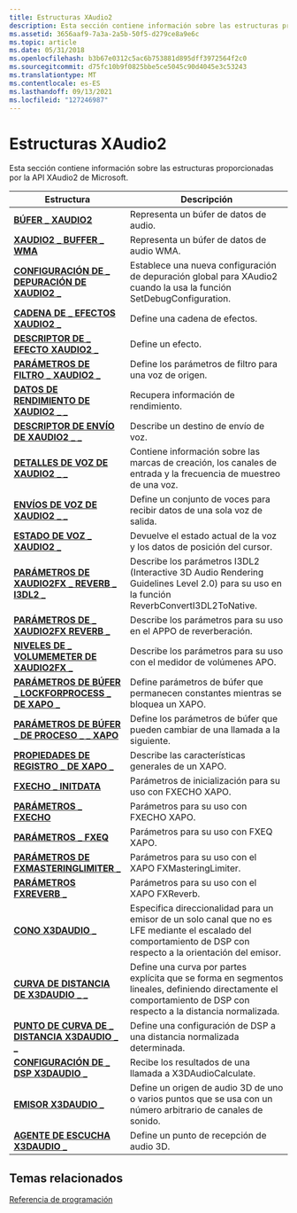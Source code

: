 ```yaml
---
title: Estructuras XAudio2
description: Esta sección contiene información sobre las estructuras proporcionadas por la API XAudio2 de Microsoft.
ms.assetid: 3656aaf9-7a3a-2a5b-50f5-d279ce8a9e6c
ms.topic: article
ms.date: 05/31/2018
ms.openlocfilehash: b3b67e0312c5ac6b753881d895dff3972564f2c0
ms.sourcegitcommit: d75fc10b9f0825bbe5ce5045c90d4045e3c53243
ms.translationtype: MT
ms.contentlocale: es-ES
ms.lasthandoff: 09/13/2021
ms.locfileid: "127246987"
---
```

# <a name="xaudio2-structures"></a>Estructuras XAudio2

Esta sección contiene información sobre las estructuras proporcionadas por la API XAudio2 de Microsoft.



| Estructura                                                                                 | Descripción                                                                                                                                    |
|-------------------------------------------------------------------------------------------|------------------------------------------------------------------------------------------------------------------------------------------------|
| [**BÚFER \_ XAUDIO2**](/windows/desktop/api/xaudio2/ns-xaudio2-xaudio2_buffer)                                                 | Representa un búfer de datos de audio.<br/>                                                                                                    |
| [**XAUDIO2 \_ BUFFER \_ WMA**](/windows/desktop/api/xaudio2/ns-xaudio2-xaudio2_buffer_wma)                                        | Representa un búfer de datos de audio WMA.<br/>                                                                                                 |
| [**CONFIGURACIÓN DE \_ DEPURACIÓN DE XAUDIO2 \_**](/windows/desktop/api/xaudio2/ns-xaudio2-xaudio2_debug_configuration)                      | Establece una nueva configuración de depuración global para XAudio2 cuando la usa la función SetDebugConfiguration.                                             |
| [**CADENA DE \_ EFECTOS XAUDIO2 \_**](/windows/desktop/api/xaudio2/ns-xaudio2-xaudio2_effect_chain)                                    | Define una cadena de efectos.<br/>                                                                                                            |
| [**DESCRIPTOR DE \_ EFECTO XAUDIO2 \_**](/windows/desktop/api/xaudio2/ns-xaudio2-xaudio2_effect_descriptor)                          | Define un efecto.<br/>                                                                                                                  |
| [**PARÁMETROS DE FILTRO \_ XAUDIO2 \_**](/windows/desktop/api/xaudio2/ns-xaudio2-xaudio2_filter_parameters)                          | Define los parámetros de filtro para una voz de origen.<br/>                                                                                       |
| [**DATOS DE RENDIMIENTO DE XAUDIO2 \_ \_**](/windows/desktop/api/xaudio2/ns-xaudio2-xaudio2_performance_data)                            | Recupera información de rendimiento.<br/>                                                                                                  |
| [**DESCRIPTOR DE ENVÍO DE XAUDIO2 \_ \_**](/windows/desktop/api/xaudio2/ns-xaudio2-xaudio2_send_descriptor)                              | Describe un destino de envío de voz.<br/>                                                                                                 |
| [**DETALLES DE VOZ DE XAUDIO2 \_ \_**](/windows/desktop/api/xaudio2/ns-xaudio2-xaudio2_voice_details)                                  | Contiene información sobre las marcas de creación, los canales de entrada y la frecuencia de muestreo de una voz.<br/>                                          |
| [**ENVÍOS DE VOZ DE XAUDIO2 \_ \_**](/windows/desktop/api/xaudio2/ns-xaudio2-xaudio2_voice_sends)                                      | Define un conjunto de voces para recibir datos de una sola voz de salida.<br/>                                                                 |
| [**ESTADO DE VOZ \_ XAUDIO2 \_**](/windows/desktop/api/xaudio2/ns-xaudio2-xaudio2_voice_state)                                      | Devuelve el estado actual de la voz y los datos de posición del cursor.<br/>                                                                         |
| [**PARÁMETROS DE XAUDIO2FX \_ REVERB \_ I3DL2 \_**](/windows/desktop/api/xaudio2fx/ns-xaudio2fx-xaudio2fx_reverb_i3dl2_parameters)         | Describe los parámetros I3DL2 (Interactive 3D Audio Rendering Guidelines Level 2.0) para su uso en la función ReverbConvertI3DL2ToNative.           |
| [**PARÁMETROS DE \_ XAUDIO2FX REVERB \_**](/windows/desktop/api/xaudio2fx/ns-xaudio2fx-xaudio2fx_reverb_parameters)                      | Describe los parámetros para su uso en el APPO de reverberación.                                                                                                |
| [**NIVELES DE \_ VOLUMEMETER DE XAUDIO2FX \_**](/windows/desktop/api/xaudio2fx/ns-xaudio2fx-xaudio2fx_volumemeter_levels)                    | Describe los parámetros para su uso con el medidor de volúmenes APO.                                                                                        |
| [**PARÁMETROS DE BÚFER \_ LOCKFORPROCESS \_ DE XAPO \_**](/windows/win32/api/xapo/ns-xapo-xapo_lockforprocess_parameters) | Define parámetros de búfer que permanecen constantes mientras se bloquea un XAPO.<br/>                                                             |
| [**PARÁMETROS DE BÚFER \_ DE PROCESO \_ \_ XAPO**](/windows/desktop/api/xapo/ns-xapo-xapo_process_buffer_parameters)               | Define los parámetros de búfer que pueden cambiar de una llamada a la siguiente.<br/>                                                                |
| [**PROPIEDADES DE REGISTRO \_ DE XAPO \_**](/windows/desktop/api/xapo/ns-xapo-xapo_registration_properties)                    | Describe las características generales de un XAPO.<br/>                                                                                       |
| [**FXECHO \_ INITDATA**](/windows/desktop/api/xapofx/ns-xapofx-fxecho_initdata)                                               | Parámetros de inicialización para su uso con FXECHO XAPO.<br/>                                                                             |
| [**PARÁMETROS \_ FXECHO**](/windows/desktop/api/xapofx/ns-xapofx-fxecho_parameters)                                           | Parámetros para su uso con FXECHO XAPO.<br/>                                                                                            |
| [**PARÁMETROS \_ FXEQ**](/windows/desktop/api/xapofx/ns-xapofx-fxeq_parameters)                                               | Parámetros para su uso con FXEQ XAPO.<br/>                                                                                              |
| [**PARÁMETROS DE FXMASTERINGLIMITER \_**](/windows/desktop/api/xapofx/ns-xapofx-fxmasteringlimiter_parameters)                   | Parámetros para su uso con el XAPO FXMasteringLimiter.<br/>                                                                                |
| [**PARÁMETROS FXREVERB \_**](/windows/desktop/api/xapofx/ns-xapofx-fxreverb_parameters)                                       | Parámetros para su uso con el XAPO FXReverb.<br/>                                                                                          |
| [**CONO X3DAUDIO \_**](/windows/desktop/api/x3daudio/ns-x3daudio-x3daudio_cone)                                                   | Especifica direccionalidad para un emisor de un solo canal que no es LFE mediante el escalado del comportamiento de DSP con respecto a la orientación del emisor.<br/>    |
| [**CURVA DE DISTANCIA DE X3DAUDIO \_ \_**](/windows/desktop/api/x3daudio/ns-x3daudio-x3daudio_distance_curve)                              | Define una curva por partes explícita que se forma en segmentos lineales, definiendo directamente el comportamiento de DSP con respecto a la distancia normalizada.<br/> |
| [**PUNTO DE CURVA DE \_ DISTANCIA X3DAUDIO \_ \_**](/windows/desktop/api/x3daudio/ns-x3daudio-x3daudio_distance_curve_point)                 | Define una configuración de DSP a una distancia normalizada determinada.<br/>                                                                               |
| [**CONFIGURACIÓN DE \_ DSP X3DAUDIO \_**](/windows/desktop/api/x3daudio/ns-x3daudio-x3daudio_dsp_settings)                                  | Recibe los resultados de una llamada a X3DAudioCalculate.<br/>                                                                              |
| [**EMISOR X3DAUDIO \_**](/windows/desktop/api/x3daudio/ns-x3daudio-x3daudio_emitter)                                             | Define un origen de audio 3D de uno o varios puntos que se usa con un número arbitrario de canales de sonido.<br/>                                    |
| [**AGENTE DE ESCUCHA X3DAUDIO \_**](/windows/desktop/api/x3daudio/ns-x3daudio-x3daudio_listener)                                           | Define un punto de recepción de audio 3D.<br/>                                                                                              |



 

## <a name="related-topics"></a>Temas relacionados

<dl> <dt>

[Referencia de programación](programming-reference.md)
</dt> </dl>

 

 




